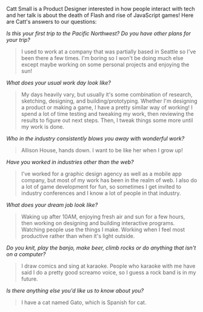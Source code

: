 Catt Small is a Product Designer interested in how people interact with tech and her talk is about the death of Flash and rise of JavaScript games! Here are Catt's answers to our questions:

*Is this your first trip to the Pacific Northwest? Do you have other plans for your trip?*
> I used to work at a company that was partially based in Seattle so I've been there a few times. I'm boring so I won't be doing much else except maybe working on some personal projects and enjoying the sun!

*What does your usual work day look like?*
> My days heavily vary, but usually it's some combination of research, sketching, designing, and building/prototyping. Whether I'm designing a product or making a game, I have a pretty similar way of working! I spend a lot of time testing and tweaking my work, then reviewing the results to figure out next steps. Then, I tweak things some more until my work is done.

*Who in the industry consistently blows you away with wonderful work?*
> Allison House, hands down. I want to be like her when I grow up!

*Have you worked in industries other than the web?*
> I've worked for a graphic design agency as well as a mobile app company, but most of my work has been in the realm of web. I also do a lot of game development for fun, so sometimes I get invited to industry conferences and I know a lot of people in that industry.

*What does your dream job look like?*
> Waking up after 10AM, enjoying fresh air and sun for a few hours, then working on designing and building interactive programs. Watching people use the things I make. Working when I feel most productive rather than when it's light outside.

*Do you knit, play the banjo, make beer, climb rocks or do anything that isn't on a computer?*
> I draw comics and sing at karaoke. People who karaoke with me have said I do a pretty good screamo voice, so I guess a rock band is in my future.

*Is there anything else you'd like us to know about you?*
> I have a cat named Gato, which is Spanish for cat.

